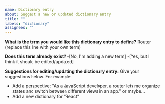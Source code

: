 ```yaml
---
name: Dictionary entry
about: Suggest a new or updated dictionary entry
title: ""
labels: "dictionary"
assignees: ""
---
```


**What is the term you would like this dictionary entry to define?**
Router (replace this line with your own term)

**Does this term already exist?** -[No, I'm adding a new term] -[Yes, but I think it should be edited/updated]

**Suggestions for editing/updating the dictionary entry:**
Give your suggestions below. For example:

- Add a perspective: "As a JavaScript developer, a router lets me organize states and switch between different views in an app."
  or maybe...
- Add a new dictionary for "React"
